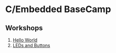 # C/Embedded BaseCamp

## Workshops
1. [Hello World](01_workshop)
2. [LEDs and Buttons](02_workshop)

